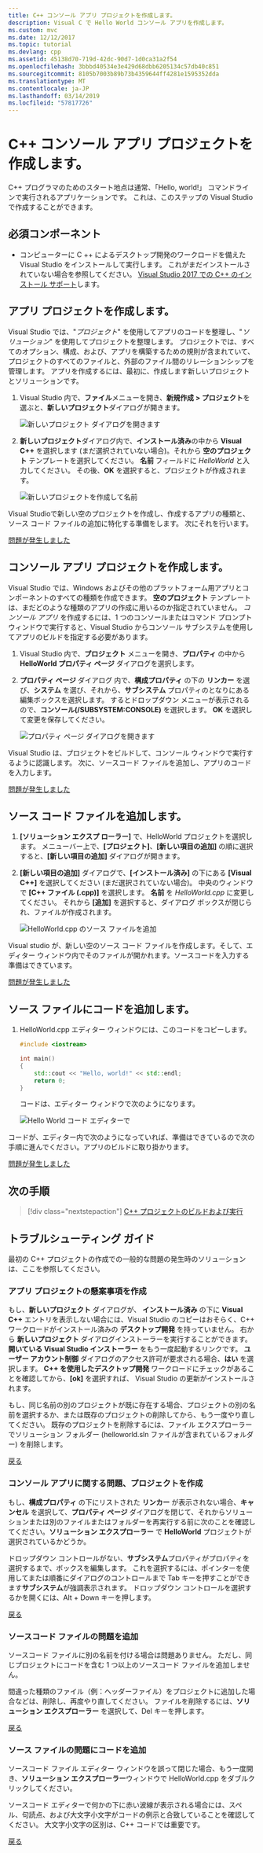```yaml
---
title: C++ コンソール アプリ プロジェクトを作成します。
description: Visual C で Hello World コンソール アプリを作成します。
ms.custom: mvc
ms.date: 12/12/2017
ms.topic: tutorial
ms.devlang: cpp
ms.assetid: 45138d70-719d-42dc-90d7-1d0ca31a2f54
ms.openlocfilehash: 3bbbd40534e3e429d68dbb6205134c57db40c851
ms.sourcegitcommit: 8105b7003b89b73b4359644ff4281e1595352dda
ms.translationtype: MT
ms.contentlocale: ja-JP
ms.lasthandoff: 03/14/2019
ms.locfileid: "57817726"
---
```

# <a name="create-a-c-console-app-project"></a>C++ コンソール アプリ プロジェクトを作成します。

C++ プログラマのためのスタート地点は通常、「Hello, world!」 コマンドラインで実行されるアプリケーションです。 これは、このステップの Visual Studio で作成することができます。

## <a name="prerequisites"></a>必須コンポーネント

- コンピューターに C ++ によるデスクトップ開発のワークロードを備えた Visual Studio をインストールして実行します。 これがまだインストールされていない場合を参照してください。 [Visual Studio 2017 での C++ のインストール サポート](vscpp-step-0-installation.md)します。

## <a name="create-your-app-project"></a>アプリ プロジェクトを作成します。

Visual Studio では、"*プロジェクト*" を使用してアプリのコードを整理し、"*ソリューション*" を使用してプロジェクトを整理します。 プロジェクトでは、すべてのオプション、構成、および、アプリを構築するための規則が含まれていて、プロジェクトのすべてのファイルと、外部のファイル間のリレーションシップを管理します。 アプリを作成するには、最初に、作成します新しいプロジェクトとソリューションです。

1. Visual Studio 内で、**ファイル**メニューを開き、**新規作成 > プロジェクト**を選ぶと、**新しいプロジェクト**ダイアログが開きます。

   ![新しいプロジェクト ダイアログを開きます](media/vscpp-file-new-project.gif "新しいプロジェクト ダイアログを開きます")

1. **新しいプロジェクト**ダイアログ内で、**インストール済み**の中から **Visual C++** を選択します (まだ選択されていない場合)。それから **空のプロジェクト** テンプレートを選択してください。 **名前** フィールドに *HelloWorld* と入力してください。 その後、**OK** を選択すると、プロジェクトが作成されます。

   ![新しいプロジェクトを作成して名前](media/vscpp-concierge-project-name-callouts.png "名と新しいプロジェクトの作成")

Visual Studioで新しい空のプロジェクトを作成し、作成するアプリの種類と、ソース コード ファイルの追加に特化する準備をします。 次にそれを行います。

[問題が発生しました](#create-your-app-project-issues)

## <a name="make-your-project-a-console-app"></a>コンソール アプリ プロジェクトを作成します。

Visual Studio では、Windows およびその他のプラットフォーム用アプリとコンポーネントのすべての種類を作成できます。 **空のプロジェクト** テンプレートは、まだどのような種類のアプリの作成に用いるのか指定されていません。 *コンソール アプリ* を作成するには、1 つのコンソールまたはコマンド プロンプト ウィンドウで実行すると、Visual Studio からコンソール サブシステムを使用してアプリのビルドを指定する必要があります。

1. Visual Studio 内で、**プロジェクト** メニューを開き、**プロパティ** の中から **HelloWorld プロパティ ページ** ダイアログを選択します。

1. **プロパティ ページ** ダイアログ 内で、**構成プロパティ** の下の **リンカー** を選び、**システム** を選び、それから、**サブシステム** プロパティのとなりにある編集ボックスを選択します。 するとドロップダウン メニューが表示されるので、**コンソール(/SUBSYSTEM:CONSOLE)** を選択します。 **OK** を選択して変更を保存してください。

   ![プロパティ ページ ダイアログを開きます](media/vscpp-properties-linker-subsystem.gif "プロパティ ページ ダイアログを開きます")

Visual Studio は、プロジェクトをビルドして、コンソール ウィンドウで実行するように認識します。 次に、ソースコード ファイルを追加し、アプリのコードを入力します。

[問題が発生しました](#make-your-project-a-console-app-issues)

## <a name="add-a-source-code-file"></a>ソース コード ファイルを追加します。

1. **[ソリューション エクスプ ローラー]** で、HelloWorld プロジェクトを選択します。 メニューバー上で、**[プロジェクト]**、**[新しい項目の追加]** の順に選択すると、**[新しい項目の追加]** ダイアログが開きます。

1. **[新しい項目の追加]** ダイアログで、**[インストール済み]** の下にある **[Visual C++]** を選択してください (まだ選択されていない場合)。 中央のウィンドウで **[C++ ファイル (.cpp)]** を選択します。 **名前** を *HelloWorld.cpp* に変更してください。 それから **[追加]** を選択すると、ダイアログ ボックスが閉じられ、ファイルが作成されます。

   ![HelloWorld.cpp のソース ファイルを追加](media/vscpp-add-new-item.gif "HelloWorld.cpp のソース ファイルを追加")

Visual studio が、新しい空のソース コード ファイルを作成します。そして、エディター ウィンドウ内でそのファイルが開かれます。ソースコードを入力する準備はできています。

[問題が発生しました](#add-a-source-code-file-issues)

## <a name="add-code-to-the-source-file"></a>ソース ファイルにコードを追加します。

1. HelloWorld.cpp エディター ウィンドウには、このコードをコピーします。

   ```cpp
   #include <iostream>

   int main()
   {
       std::cout << "Hello, world!" << std::endl;
       return 0;
   }
   ```

   コードは、エディター ウィンドウで次のようになります。

   ![Hello World コード エディターで](media/vscpp-hello-world-editor.png "エディターでの Hello World コード")

コードが、エディター内で次のようになっていれば、準備はできているので次の手順に進んでください。アプリのビルドに取り掛かります。

[問題が発生しました](#add-a-source-code-file-issues)

## <a name="next-steps"></a>次の手順

> [!div class="nextstepaction"]
> [C++ プロジェクトのビルドおよび実行](vscpp-step-2-build.md)

## <a name="troubleshooting-guide"></a>トラブルシューティング ガイド

最初の C++ プロジェクトの作成での一般的な問題の発生時のソリューションは、ここを参照してください。

### <a name="create-your-app-project-issues"></a>アプリ プロジェクトの懸案事項を作成

もし、**新しいプロジェクト** ダイアログが、 **インストール済み** の下に **Visual C++** エントリを表示しない場合には、Visual Studio のコピーはおそらく、C++ ワークロードがインストール済みの **デスクトップ開発** を持っていません。 右から **新しいプロジェクト** ダイアログインストーラーを実行することができます。 **開いている Visual Studio インストーラー** をもう一度起動するリンクです。 **ユーザー アカウント制御** ダイアログのアクセス許可が要求される場合、**はい** を選択します。 **C++ を使用したデスクトップ開発** ワークロードにチェックがあることを確認してから、**[ok]** を選択すれば、 Visual Studio の更新がインストールされます。 

もし、同じ名前の別のプロジェクトが既に存在する場合、プロジェクトの別の名前を選択するか、または既存のプロジェクトの削除してから、もう一度やり直してください。 既存のプロジェクトを削除するには、ファイル エクスプローラーでソリューション フォルダー (helloworld.sln ファイルが含まれているフォルダー) を削除します。

[戻る](#create-your-app-project)

### <a name="make-your-project-a-console-app-issues"></a>コンソール アプリに関する問題、プロジェクトを作成

もし、**構成プロパティ** の下にリストされた **リンカー** が表示されない場合、**キャンセル** を選択して、**プロパティ ページ** ダイアログを閉じて、それからソリューションまたは別のファイルまたはフォルダーを再実行する前に次のことを確認してください。**ソリューション エクスプローラー** で **HelloWorld** プロジェクトが選択されているかどうか。

ドロップダウン コントロールがない、**サブシステム**プロパティがプロパティを選択するまで、ボックスを編集します。 これを選択するには、ポインターを使用してまたは順番にダイアログのコントロールまで Tab キーを押すことができます**サブシステム**が強調表示されます。 ドロップダウン コントロールを選択するかを開くには、Alt + Down キーを押します。

[戻る](#make-your-project-a-console-app)

### <a name="add-a-source-code-file-issues"></a>ソースコード ファイルの問題を追加

ソースコード ファイルに別の名前を付ける場合は問題ありません。 ただし、同じプロジェクトにコードを含む 1 つ以上のソースコード ファイルを追加しません。

間違った種類のファイル（例：ヘッダーファイル）をプロジェクトに追加した場合などは、削除し、再度やり直してください。 ファイルを削除するには、**ソリューション エクスプローラー** を選択して、Del キーを押します。

[戻る](#add-a-source-code-file)

### <a name="add-code-to-the-source-file-issues"></a>ソース ファイルの問題にコードを追加

ソースコード ファイル エディター ウィンドウを誤って閉じた場合、もう一度開き、**ソリューション エクスプローラー**ウィンドウで HelloWorld.cpp をダブルクリックしてください。

ソースコード エディターで何かの下に赤い波線が表示される場合には、スペル、句読点、および大文字小文字がコードの例示と合致していることを確認してください。 大文字小文字の区別は、C++ コードでは重要です。

[戻る](#add-code-to-the-source-file)

<iframe src="" height="0" width="0" frameborder="0" name="frameTarget" />
